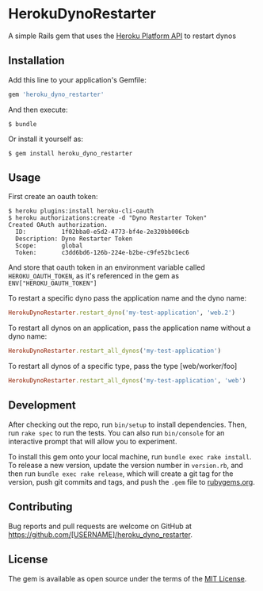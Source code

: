 # HerokuDynoRestarter

A simple Rails gem that uses the [Heroku Platform API](https://github.com/heroku/platform-api) to restart dynos

## Installation

Add this line to your application's Gemfile:

```ruby
gem 'heroku_dyno_restarter'
```

And then execute:

    $ bundle

Or install it yourself as:

    $ gem install heroku_dyno_restarter

## Usage

First create an oauth token:

```
$ heroku plugins:install heroku-cli-oauth
$ heroku authorizations:create -d "Dyno Restarter Token"
Created OAuth authorization.
  ID:          1f02bba0-e5d2-4773-bf4e-2e320bb006cb
  Description: Dyno Restarter Token
  Scope:       global
  Token:       c3dd6bd6-126b-224e-b2be-c9fe52bc1ec6
```

And store that oauth token in an environment variable called `HEROKU_OAUTH_TOKEN`, as it's referenced in the gem as `ENV["HEROKU_OAUTH_TOKEN"]`


To restart a specific dyno pass the application name and the dyno name:

```ruby
HerokuDynoRestarter.restart_dyno('my-test-application', 'web.2')
```

To restart all dynos on an application, pass the application name without a dyno name:

```ruby
HerokuDynoRestarter.restart_all_dynos('my-test-application')
```

To restart all dynos of a specific type, pass the type [web/worker/foo]

```ruby
HerokuDynoRestarter.restart_all_dynos('my-test-application', 'web')
```

## Development

After checking out the repo, run `bin/setup` to install dependencies. Then, run `rake spec` to run the tests. You can also run `bin/console` for an interactive prompt that will allow you to experiment.

To install this gem onto your local machine, run `bundle exec rake install`. To release a new version, update the version number in `version.rb`, and then run `bundle exec rake release`, which will create a git tag for the version, push git commits and tags, and push the `.gem` file to [rubygems.org](https://rubygems.org).

## Contributing

Bug reports and pull requests are welcome on GitHub at https://github.com/[USERNAME]/heroku_dyno_restarter.


## License

The gem is available as open source under the terms of the [MIT License](http://opensource.org/licenses/MIT).

